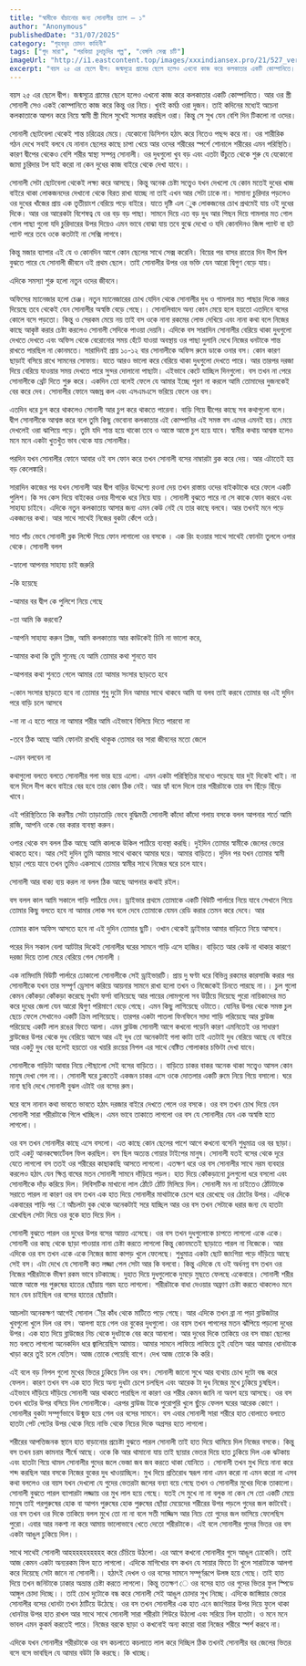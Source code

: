 ```yaml
---
title: "স্বামীকে বাঁচানোর জন্য সোনালীর ত্যাগ – ১"
author: "Anonymous"
publishedDate: "31/07/2025"
category: "গৃহবধূর চোদন কাহিনী"
tags: ["গুদ মারা", "পরকিয়া চুদাচুদির গল্প", "বেঙ্গলি সেক্স চটি"]
imageUrl: "http://i1.eastcontent.top/images/xxxindiansex.pro/21/527_verandah.jpg"
excerpt: "বয়স ২৫ এর ছেলে দ্বীপ। জন্মসূত্রে গ্রামের ছেলে হলেও এখনো কাজ করে কলকাতার একটি কোম্পানিতে। আর ওর স্ত্রী সোনালী সেও একই কোম্পানিতে কাজ করে কিন্তু ওর নিচে। খুবই কর্মঠ ওরা দুজন। তাই কদিনের মধ্যেই অচেনা কল..."
---
```


বয়স ২৫ এর ছেলে দ্বীপ। জন্মসূত্রে গ্রামের ছেলে হলেও এখনো কাজ করে কলকাতার একটি কোম্পানিতে। আর ওর স্ত্রী সোনালী সেও একই কোম্পানিতে কাজ করে কিন্তু ওর নিচে। খুবই কর্মঠ ওরা দুজন। তাই কদিনের মধ্যেই অচেনা কলকাতাকে আপন করে নিয়ে স্বামী স্ত্রী মিলে সুখেই সংসার করছিল ওরা। কিন্তু সে সুখ যেন বেশি দিন টিকলো না ওদের।


সোনালী ছোটবেলা থেকেই শান্ত চরিত্রের মেয়ে। যেকোনো ডিসিশন হঠাৎ করে নিতেও পছন্দ করে না। ওর শারীরিক গঠন দেখে সবাই বলবে যে নানান ছেলের কাছে চাপা খেয়ে আর ওদের শরীরের স্পর্শে শোনালে শরীরের এমন পরিস্থিতি। কারণ দ্বীপের থেকেও বেশি শরীর স্বাস্থ্য সম্পন্ন সোনালী। ওর দুধগুলো খুব বড় এবং এতটা উঁচুতে থেকে শুরু যে যেকোনো জামা চুরিদার টপ যাই করো না কেন দুধের কাজ বাইরে থেকে দেখা যাবে।।


সোনালী সেটা ছোটবেলা থেকেই লক্ষ্য করে আসছে। কিন্তু অনেক চেষ্টা সত্ত্বেও যখন দেখলো যে কোন মতেই দুধের খাজ বাইরে থাকা লোকজনদের দেখানো থেকে বিরত রাখা যাচ্ছে না তাই এখন আর সেটা ঢাকে না। সামান্য চুরিদার পড়লেও ওর দুধের খাঁজের প্রায় এক তৃতীয়াংশ বেরিয়ে পড়ে বাইরে। যাতে দৃষ্টি এল ুক লোকজনের চোখ প্রথমেই যায় ওই দুধের দিকে। আর ওর আরেকটা বিশেষত্ব যে ওর বড় বড় পাছা। সামনে দিয়ে এত বড় দুধ আর পিছন দিয়ে গামলার মত গোল গোল পাছা গুলো যদি চুরিদারের উপর দিয়েও এমন ভাবে বোঝা যায় তবে বুঝে দেখো ও যদি কোনদিনও জিন্স প্যান্ট বা হট প্যান্ট পরে তবে ওকে কতটাই না সেক্সি লাগবে।


কিন্তু মজার ব্যাপার এই যে ও কোনদিন আগে কোন ছেলের সাথে সেক্স করেনি। বিয়ের পর বাসর রাতের দিন দীপ দ্বিপ বুঝতে পারে যে সোনালী জীবনে ওই প্রথম ছেলে। তাই সোনালীর উপর ওর ভক্তি যেন আরো দ্বিগুণ বেড়ে যায়।

এদিকে সমস্যা শুরু হলো নতুন ওদের জীবনে।


অফিসের ম্যানেজার হলো চেঞ্জ। নতুন ম্যানেজারের চোখ যেদিন থেকে সোনালীর দুধ ও গামলার মত পাছার দিকে নজর দিয়েছে তবে থেকেই যেন সোনালীর অস্বস্তি বেড়ে গেছে।। সোনালিবাদে অন্য কোন মেয়ে হলে হয়তো এতদিনে বসের কোলে বসে পড়তো। কিন্তু ও সেরকম মেয়ে নয় তাই বস ওকে নানা রকমের লোভ দেখিয়ে এবং নানা কথা বলে নিজের কাছে আকৃষ্ট করার চেষ্টা করলেও সোনালী সেদিকে পাওয়া দেয়নি। এদিকে বস সারাদিন সোনালীর বেরিয়ে থাকা দুধগুলো দেখতে দেখতে এবং অফিস থেকে বেরোনোর সময় হেঁটে যাওয়া অবস্থায় ওর পাছা দুলানি দেখে নিজের ধনটাকে শান্ত রাখতে পারছিল না কোনমতে। সারাদিনই প্রায় ১০-১২ বার সোনালীকে অফিস রুমে ডাকে ওনার বস। কোন কারণ ছাড়াই বসিয়ে রাখে সামনের সোফায়। যাতে আরও ভালো করে বেরিয়ে থাকা দুধগুলো দেখতে পারে। আর তারপর দরজা দিয়ে বেরিয়ে যাওয়ার সময় দেখতে পারে সুন্দর দোলানো পাছাটা। এইভাবে কেটে যাচ্ছিল দিনগুলো। বস তখন না পেরে সোনালীকে থ্রেট দিতে শুরু করে। একদিন তো বলেই ফেলে যে আমার ইচ্ছে পূরণ না করলে আমি তোমাদের দুজনকেই বের করে দেব। সোনালীর ফোনে অজস্র কল এবং এসএমএসে ভরিয়ে ফেলে ওর বস।


এতদিন ধরে চুপ করে থাকলেও সোনালী আর চুপ করে থাকতে পারেনা। বাড়ি গিয়ে দ্বীপের কাছে সব কথাগুলো বলে। দ্বীপ সোনালীকে আশ্বস্ত করে বলে তুমি কিছু ভেবোনা কলকাতার এই কোম্পানির এই সমস্ত বস এদের এমনই হয়। মেয়ে দেখলেই ওরা ঝাপিয়ে পড়ে। তুমি যদি শান্ত হয়ে থাকো তবে ও আস্তে আস্তে চুপ হয়ে যাবে। স্বামীর কথায় আশ্বস্ত হলেও মনে মনে একটা খুতখুঁত ভাব থেকে যায় সোনালীর।


পরদিন যখন সোনালীর ফোনে আবার ওই বস ফোন করে তখন সোনালী বসের নাম্বারটা ব্লক করে দেয়। আর এটাতেই হয় বড় কেলেঙ্কারি।


সারাদিন কাজের পর যখন সোনালী আর দ্বীপ বাড়ির উদ্দেশ্যে রওনা দেয় তখন রাস্তায় ওদের বাইকটাকে ধরে ফেলে একটি পুলিশ। কি সব কেস দিয়ে বাইকের ওনার দীপকে ধরে নিয়ে যায় । সোনালী বুঝতে পারে না সে কাকে ফোন করবে এবং সাহায্য চাইবে। এদিকে নতুন কলকাতায় আসার জন্য এমন কেউ নেই যে তার কাছে বলবে। আর তখনই মনে পড়ে একজনের কথা। আর সাথে সাথেই নিজের বুকটা কেঁপে ওঠে।


সাত পাঁচ ভেবে সোনালী ব্লক লিস্টে গিয়ে ফোন লাগালো ওর বসকে । এক রিং হওয়ার সাথে সাথেই ফোনটা তুললে ওপার থেকে। সোনালী বলল

-হ্যালো আপনার সাহায্য চাই জরুরি

-কি হয়েছে

-আমার বর দ্বীপ কে পুলিশে নিয়ে গেছে

-তা আমি কি করবো?

-আপনি সাহায্য করুন প্লিজ, আমি কলকাতায় আর কাউকেই চিনি না ভালো করে,

-আমার কথা কি তুমি শুনেছ যে আমি তোমার কথা শুনতে যাব

-আপনার কথা শুনতে গেলে আমার তো আমার সংসার ছাড়তে হবে

-কোন সংসার ছাড়তে হবে না তোমার শুধু দুটো দিন আমার সাথে থাকবে আমি যা বলব তাই করবে তোমার বর এই দুদিন পরে বাড়ি চলে আসবে

-না না এ হতে পারে না আমার শরীর আমি এইভাবে বিলিয়ে দিতে পারবো না

-তবে ঠিক আছে আমি ফোনটা রাখছি থাকুক তোমার বর সারা জীবনের মতো জেলে

-এমন বলবেন না


কথাগুলো বলতে বলতে সোনালীর গলা ভার হয়ে এলো। এমন একটা পরিস্থিতির মধ্যেও পড়েছে যার দুই দিকেই খাই। না বলে দিলে দীপ কবে বাইরে বের হবে তার কোন ঠিক নেই। আর হ্যাঁ বলে দিলে তার শরীরটাকে তার বস ছিঁড়ে ছিঁড়ে খাবে।

এই পরিস্থিতিতে কি করণীয় সেটা তাড়াতাড়ি ভেবে বুদ্ধিমতী সোনালী কাঁদো কাঁদো গলায় বসকে বলল আপনার শর্তে আমি রাজি, আপনি ওকে বের করার ব্যবস্থা করুন।


ওপার থেকে বস বলল ঠিক আছে আমি কালকে উকিল পাঠিয়ে ব্যবস্থা করছি। দুইদিন তোমার স্বামীকে জেলের ভেতর থাকতে হবে। আর সেই দুদিন তুমি আমার সাথে থাকবে আমার ঘরে। আমার বাড়িতে। দুদিন পর যখন তোমার স্বামী ছাড়া পেয়ে যাবে তখন তুমিও একসাথে তোমার স্বামীর সাথে নিজের ঘরে চলে যাবে।


সোনালী আর বাক্য ব্যয় করল না বলল ঠিক আছে আপনার কথাই রইল।

বস বলল কাল আমি সকালে গাড়ি পাঠিয়ে দেব। ড্রাইভার প্রথমে তোমাকে একটি বিউটি পার্লারে নিয়ে যাবে সেখানে গিয়ে তোমার কিছু বলতে হবে না আমার লোক সব বলে দেবে তোমাকে যেমন রেডি করার তেমন করে দেবে। আর

তোমার কাল অফিস আসতে হবে না এই দুদিন তোমার ছুটি। ওখান থেকেই ড্রাইভার আমার বাড়িতে নিয়ে আসবে।

পরের দিন সকাল বেলা আটটার দিকেই সোনালীর ঘরের সামনে গাড়ি এসে হাজির। বাড়িতে আর কেউ না থাকার কারণে দরজা দিয়ে তালা মেরে বেরিয়ে গেল সোনালী ।


এক নামিদামি বিউটি পার্লারে ঢোকালো সোনালীকে সেই ড্রাইভারটি। প্রায় দু ঘণ্টা ধরে বিভিন্ন রকমের কারসাজি করার পর সোনালীকে যখন তার সম্পূর্ণ ড্রেসাপ করিয়ে আয়নার সামনে রাখা হলো তখন ও নিজেকেই চিনতে পারছে না।। চুল গুলো কেমন কোঁকড়া কোঁকড়া করেছে মুখটা ফর্সা বানিয়েছে আর পায়ের লোমগুলো সব উঠিয়ে দিয়েছে পুরো নায়িকাদের মত করে দুধের জেলা যেন আরো দ্বিগুণ পরিমাণে বেড়ে গেছে। এমন কিছু লাগিয়েছে ওটাতে। যোনির উপর থেকে সমস্ত চুল ছেচে ফেলে সেখানেও একটি ক্রিম লাগিয়েছে। তারপর একটা পাতলা ফিনফিনে সাদা শাড়ি পরিয়েছে আর ব্লাউজ পরিয়েছে একটি লাল রঙের ফিতে আলা। এমন ব্লাউজ সোনালী আগে কখনো পড়েনি কারণ এমনিতেই ওর সাধারণ ব্লাউজের উপর থেকে দুধ বেরিয়ে আসে আর এই দুধ তো অনেকটাই গলা কাটা তাই এতটাই দুধ বেরিয়ে আছে যে বাইরে আর একটু দুধ বের হলেই হয়তো ওর খয়রি রংয়ের নিপল এর সাথে বেষ্টিত গোলাকার চক্তিটা দেখা যাবে।


সোনালীকে গাড়িটা আবার নিয়ে পৌছালো সেই বসের বাড়িতে।। বাড়িতে চাকর বাকর অনেক থাকা সত্ত্বেও আসল কোন মানুষ দেখা গেল না।। সোনালী ঘরে ঢুকতেই একজন চাকর এসে ওকে দোতলার একটি রুমে নিয়ে গিয়ে বসালো। ঘরে নানা ছবি দেখে সোনালী বুঝল এটাই ওর বসের রুম।


ঘরে বসে নানান কথা ভাবতে ভাবতে হঠাৎ দরজার বাইরে দেখতে পেলে ওর বসকে। ওর বস তখন চোখ দিয়ে যেন সোনালী সারা শরীরটাকে গিলে খাচ্ছিল। এমন ভাবে তাকাতে লাগলো ওর বস যে সোনালীর যেন এক অস্বস্তি হতে লাগলো।।


ওর বস তখন সোনালীর কাছে এসে বসলো। এত কাছে কোন ছেলের পাশে আগে কখনো বসেনি শুধুমাত্র ওর বর ছাড়া। তাই একটু আনকম্ফোর্টেবল ফিল করছিল। বস ছিল অত্যন্ত গোয়ার টাইপের মানুষ। সোনালী যতই বসের থেকে দূরে যেতে লাগলো বস ততই ওর শরীরের কাছাকাছি আসতে লাগলো। এতক্ষণ ধরে ওর বস সোনালীর সাথে নরম ব্যবহার করলেও হঠাৎ যেন ক্ষিপ্ত বাঘের মতন সোনালী সামনে দাঁড়িয়ে পড়ল। হাত দিয়ে কোঁকড়ানো চুলগুলো ধরে বসলো এবং সোনালীকে দাঁড় করিয়ে দিল। লিবিসটিক মাখানো লাল ঠোঁটে ঠোঁট মিলিয়ে দিল। সোনালী মন না চাইতেও ঠোঁটটাকে সরাতে পারল না কারণ ওর বস তখন এক হাত দিয়ে সোনালীর মাথাটাকে চেপে ধরে রেখেছে ওর ঠোটের উপর। এদিকে একবারের শাড়ি পর া আঁচলটা বুক থেকে অনেকটাই সরে যাচ্ছিল আর ওর বস তখন সেটাকে ধরার জন্য যে হাতটা রেখেছিল সেটা দিয়ে ওর বুকে হাত দিয়ে দিল ।


সোনালী বুঝতে পারল ওর দুধের উপর বসের আয়ত্ত এসেছে। ওর বস তখন দুধগুলোকে চাপতে লাগলো একে একে। সোনালী ওর কাছ থেকে ছাড়া পাওয়ার নানা চেষ্টা করতে লাগলো কিন্তু কোনমতেই ছাড়াতে পারল না নিজেকে। আর এদিকে ওর বস তখন একে একে নিজের জামা কাপড় খুলে ফেলেছে। শুধুমাত্র একটা ছোট জাংগিয়া পড়ে দাঁড়িয়ে আছে সেই বস। এটা দেখে যে সোনালী কত লজ্জা পেল সেটা আর কি বলবো। কিন্তু এদিকে যে ওই অর্ধনগ্ন বস তখন ওর নিজের শরীরটাকে ভীষণ রকম ভাবে চটকাচ্ছে। দুহাত দিয়ে দুধগুলোকে দুমড়ে মুছতে ফেলছে একেবারে। সোনালী শরীর আস্তে আস্তে পর পুরুষের হাতের ছোঁয়ায় গরম হতে লাগলো। শরীরটাকে বাধা দেওয়ার অফ্রাণ চেষ্টা করতে থাকলেও মনে মনে যেন চাইছিল ওর বসের হাতের ছোঁয়াটা।


আচলটা অনেকক্ষণ আগেই সোনাল ীর কাঁধ থেকে মাটিতে পড়ে গেছে। আর এদিকে তখন ব্রা না পড়া ব্লাউজটার খুবগুলো খুলে দিল ওর বস। আলগা হয়ে গেল ওর বুকের দুধগুলো। ওর বয়স তখন পাগলের মতন ঝাঁপিয়ে পড়লো দুধের উপর। এক হাত দিয়ে ব্লাউজের নিচ থেকে দুধটাকে বের করে আনলো। আর দুধের দিকে তাকিয়ে ওর বস বাচ্চা ছেলের মত বলতে লাগলো অনেকদিন ধরে জ্বালিয়েছিস আমায়। আমার সামনে লাফিয়ে লাফিয়ে তুই যেতিস আর আমার ধোনটাকে খাড়া করে তুই চলে যেতিস। আজ তোকে পেয়েছি বাগে। দেখ আজ তোকে কি করি।


এই বলে বড় নিপল গুলো মুখের ভিতর ঢুকিয়ে নিল ওর বস। সোনালী জানো সুখে আর ব্যথায় চোখ দুটো বন্ধ করে ফেলল। কারণ তখন বস এক হাত দিয়ে অন্য দুধটা চেপে চলছিল এবং আরেক টা দুধ নিজের মুখে ঢুকিয়ে চুষছিল। এইভাবে দাঁড়িয়ে দাঁড়িয়ে সোনালী আর থাকতে পারছিল না কারণ ওর শরীর কেমন জানি না অবশ হয়ে আসছে। ওর বস তখন খাটের উপর বসিয়ে দিল সোনালীকে। এরপর ব্লাউজ টাকে পুরোপুরি খুলে ছুঁড়ে ফেলল ঘরের আরেক কোণে । সোনালীর বুকটা সম্পূর্ণভাবে উন্মুক্ত হয়ে গেল ওর বসের সামনে। বস এবার সোনালী সারা শরীরে হাত বোলাতে বলাতে হাতটা পেট পেটের উপর থেকে নিয়ে নাভি থেকে নিচের দিকে অগ্রসর হতে লাগলো।


শরীরের আপত্তিজনক স্থানে হাত বাড়ানোর প্রচেষ্টা বুঝতে পারল সোনালী তাই হাত দিয়ে থামিয়ে দিল নিজের বসকে। কিন্তু বস তখন চরম কামনার শীর্ষে আছে। ওকে কি আর থামানো যায় তাই ছায়ার ভেতর দিয়ে হাত ঢুকিয়ে দিল এক ঝটকায় এবং হাতটা গিয়ে থামল সোনালীর গুদের জলে ভেজা জব জব করতে থাকা যোনিতে । সোনালী তখন মুখ দিয়ে নানা করে শব্দ করছিল আর বসকে নিজের বুকের দুধ খাওয়াচ্ছিল। মুখ দিয়ে প্রতিরোধ স্বরূপ নানা এমন করো না এমন করো না এসব কথা বললেও ওর বয়স যখন দেখলো যে গুদের ভেতরটা জলের বন্যা বয়ে গেছে তখন ও সোনালীর মুখের দিকে তাকালো। সোনালী বুঝতে পারল ব্যাপারটা লজ্জায় ওর মুখ লাল হয়ে গেছে। যতই সে মুখে না না বলুক না কেন সে তো একটি মেয়ে মানুষ তাই পরপুরুষের হোক বা আপন পুরুষের হোক পুরুষের ছোঁয়া মেয়েদের শরীরের উপর পড়লে গুদের জল কাটবেই। ওর বস তখন ওর দিকে তাকিয়ে বলল মুখে তো না না বলে সতী সাজ্জিস আর নিচে তো গুদের জল ভাসিয়ে ফেলেছিস পুরো। এবার আর নকশা না করে আমায় ভালোভাবে খেতে দেতো শরীরটাকে। এই বলে সোনালীর গুদের ভিতর ওর বস একটা আঙুল ঢুকিয়ে দিল।।


সাথে সাথেই সোনালী আহহহহহহহহহহ করে চেঁচিয়ে উঠলো। এর আগে কখনো সোনালীর গুদে আঙুল ঢোকেনি। তাই আজ কেমন একটা অন্যরকম ফিল হতে লাগলো। এদিকে মাগিখোর বস কখন যে সায়ার ফিতে টা খুলে সারাটাকে আলগা করে দিয়েছে সেটা জানে না সোনালী।। হঠাৎই দেখল ও ওর বসের সামনে সম্পূর্ণরূপে উলঙ্গ হয়ে গেছে। তাই হাত দিয়ে তখন জনিটাকে ঢাকার অভ্রান্ত চেষ্টা করতে লাগলো। কিন্তু ততক্ষণ ে ওর বসের হাত ওর গুদের ভিতর ফুল স্পিডে আঙ্গুল চোদা দিচ্ছে।। তাই চোখ দুটোকে বন্ধ করে সোনালী সেই আঙুল চোদার সুখ নিচ্ছে। এদিকে জাঙ্গিয়ার ভেতর সোনালীর বসের ধোনটা তখন ঠাটিয়ে উঠেছে। ওর বস তখন সোনালীর এক হাত এনে জাংগিয়ার উপর দিয়ে ফুলে থাকা ধোনটার উপর হাত রাখল আর সাথে সাথে সোনালী সারা শরীরটা শিউরে উঠলো এবং সরিয়ে নিল হাতটা। ও মনে মনে ভাবল এমন কুকর্ম করতেই পারে। নিজের বরকে ছাড়া ও কখনোই অন্য কারো বারা নিজের শরীরে স্পর্শ করবে না।


এদিকে যখন সোনালীর শরীরটাকে ওর বস কচলাতে কচলাতে লাল করে দিচ্ছিল ঠিক তখনই সোনালীর বর জেলের ভিতর বসে বসে ভাবছিল যে আমার বউটা কি করছে। কি খাচ্ছে।
